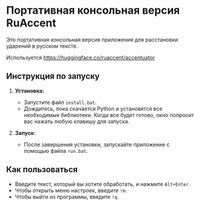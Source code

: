 # Портативная консольная версия RuAccent

Это портативная консольная версия приложения для расстановки ударений в русском тексте.

Используется https://huggingface.co/ruaccent/accentuator

## Инструкция по запуску

1.  **Установка:**
    *   Запустите файл `install.bat`.
    *   Дождитесь, пока скачается Python и установятся все необходимые библиотеки. Когда все будет готово, окно попросит вас нажать любую клавишу для запуска.

2.  **Запуск:**
    *   После завершения установки, запускайте приложение с помощью файла `run.bat`.

## Как пользоваться

*   Введите текст, который вы хотите обработать, и нажмите `Alt+Enter`.
*   Чтобы открыть меню настроек, введите `!m`.
*   Чтобы выйти из программы, введите `!q`.